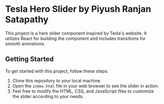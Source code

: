 # Tesla Hero Slider by Piyush Ranjan Satapathy

This project is a hero slider component inspired by Tesla's website. It utilizes React for building the component and includes transitions for smooth animations.

## Getting Started

To get started with this project, follow these steps:

1. Clone this repository to your local machine.
2. Open the `index.html` file in your web browser to see the slider in action.
3. Feel free to modify the HTML, CSS, and JavaScript files to customize the slider according to your needs.
